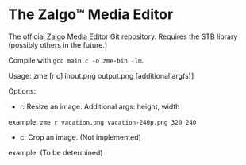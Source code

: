 # The Zalgo™ Media Editor
The official Zalgo Media Editor Git repository.
Requires the STB library (possibly others in the future.)

Compile with `gcc main.c -o zme-bin -lm`.

Usage:
zme [r c] input.png output.png [additional arg(s)]

Options:



- r: Resize an image. Additional args: height, width

example: `zme r vacation.png vacation-240p.png 320 240`



- c: Crop an image. (Not implemented)

example: (To be determined)

